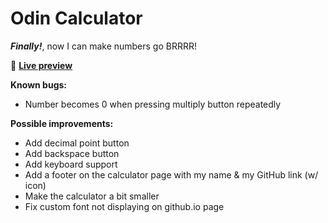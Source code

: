 # Odin Calculator

***Finally!***, now I can make numbers go BRRRR!

👾 [**Live preview**](https://dostendite.github.io/odin-calculator/)

**Known bugs:**
- Number becomes 0 when pressing multiply button repeatedly

**Possible improvements:**
- Add decimal point button
- Add backspace button
- Add keyboard support
- Add a footer on the calculator page with
  my name & my GitHub link (w/ icon)
- Make the calculator a bit smaller
- Fix custom font not displaying on github.io page
